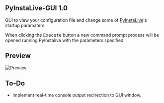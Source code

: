 ## PyInstaLive-GUI 1.0

GUI to view your configuration file and change some of  [PyInstaLive](https://github.com/dvingerh/pyinstalive)'s startup paramaters.

When clicking the <kbd>Execute</kbd> button a new command prompt process will be opened running PyInstalive with the parameters specified.

## Preview

![Preview](https://github.com/dvingerh/PyInstaLive-GUI/blob/master/git-files/example.png?raw=true)

## To-Do

- Implement real-time console output redirection to GUI window.
